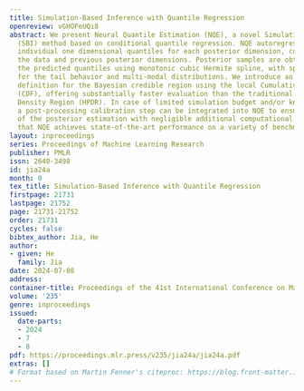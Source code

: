 ```yaml
---
title: Simulation-Based Inference with Quantile Regression
openreview: vGHOFeUQi8
abstract: We present Neural Quantile Estimation (NQE), a novel Simulation-Based Inference
  (SBI) method based on conditional quantile regression. NQE autoregressively learns
  individual one dimensional quantiles for each posterior dimension, conditioned on
  the data and previous posterior dimensions. Posterior samples are obtained by interpolating
  the predicted quantiles using monotonic cubic Hermite spline, with specific treatment
  for the tail behavior and multi-modal distributions. We introduce an alternative
  definition for the Bayesian credible region using the local Cumulative Density Function
  (CDF), offering substantially faster evaluation than the traditional Highest Posterior
  Density Region (HPDR). In case of limited simulation budget and/or known model misspecification,
  a post-processing calibration step can be integrated into NQE to ensure the unbiasedness
  of the posterior estimation with negligible additional computational cost. We demonstrate
  that NQE achieves state-of-the-art performance on a variety of benchmark problems.
layout: inproceedings
series: Proceedings of Machine Learning Research
publisher: PMLR
issn: 2640-3498
id: jia24a
month: 0
tex_title: Simulation-Based Inference with Quantile Regression
firstpage: 21731
lastpage: 21752
page: 21731-21752
order: 21731
cycles: false
bibtex_author: Jia, He
author:
- given: He
  family: Jia
date: 2024-07-08
address:
container-title: Proceedings of the 41st International Conference on Machine Learning
volume: '235'
genre: inproceedings
issued:
  date-parts:
  - 2024
  - 7
  - 8
pdf: https://proceedings.mlr.press/v235/jia24a/jia24a.pdf
extras: []
# Format based on Martin Fenner's citeproc: https://blog.front-matter.io/posts/citeproc-yaml-for-bibliographies/
---
```

